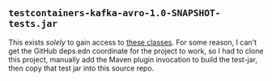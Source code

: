 ## `testcontainers-kafka-avro-1.0-SNAPSHOT-tests.jar`

This exists *solely* to gain access to
[these classes](https://github.com/findinpath/testcontainers-kafka-avro/tree/master/src/test/java/com/findinpath/testcontainers).
For some reason, I can't get the GitHub deps.edn coordinate for the project to work, so I had to clone this project,
manually add the Maven plugin invocation to build the test-jar, then copy that test jar into this source repo.